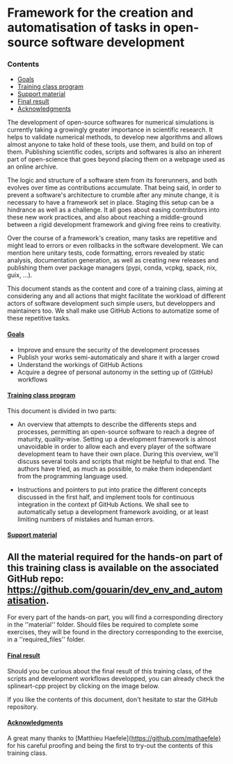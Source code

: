 # Framework for the creation and automatisation of tasks in open-source software development

### Contents
  - [Goals](1)
  - [Training class program](1)
  - [Support material](3)
  - [Final result](4)
  - [Acknowledgments](5)

The development of open-source softwares for numerical simulations is currently taking
a growingly greater importance in scientific research. It helps to validate numerical
methods, to develop new algorithms and allows almost anyone to take hold of these tools,
use them, and build on top of them. Publishing scientific codes, scripts and softwares is
also an inherent part of open-science that goes beyond placing them on a webpage used as
an online archive.

The logic and structure of a software stem from its forerunners, and both evolves over
time as contributions accumulate. That being said, in order to prevent a software's
architecture to crumble after any minute change, it is necessary to have a framework
set in place. Staging this setup can be a hindrance as well as a challenge.
It all goes about easing contributors into these new work practices, and also about
reaching a middle-ground between a rigid development framework and giving free reins
to creativity.

Over the course of a framework's creation, many tasks are repetitive and might lead
to errors or even rollbacks in the software development. We can mention here unitary
tests, code formatting, errors revealed by static analysis, documentation generation,
as well as creating new releases and publishing them over package managers (pypi, conda,
vcpkg, spack, nix, guix, ...).

This document stands as the content and core of a training class, aiming at considering
any and all actions that might facilitate the workload of different actors of software
development such simple users, but developpers and maintainers too. We shall make use
GitHub Actions to automatize some of these repetitive tasks.

#### [Goals](1)
- Improve and ensure the security of the development processes
- Publish your works semi-automaticaly and share it with a larger crowd
- Understand the workings of GitHub Actions
- Acquire a degree of personal autonomy in the setting up of (GitHub) workflows

#### [Training class program](2)
This document is divided in two parts:
- An overview that attempts to describe the differents steps and processes, permitting
an open-source software to reach a degree of maturity, quality-wise. Setting up a
development framework is almost unavoidable in order to allow each and every player
of the software development team to have their own place.
During this overview, we'll discuss several tools and scripts that might be helpful
to that end. The authors have tried, as much as possible, to make them independant
from the programming language used.

- Instructions and pointers to put into pratice the different concepts discussed in
the first half, and implement tools for continuous integration in the context pf
GitHub Actions. We shall see to automatically setup a development framework avoiding,
or at least limiting numbers of mistakes and human errors.

#### [Support material](3)

All the material required for the hands-on part of this training class is available
on the associated GitHub repo: https://github.com/gouarin/dev_env_and_automatisation.
-
For every part of the hands-on part, you will find a corresponding directory in the
''material'' folder. Should files be required to complete some exercises, they will
be found in the directory corresponding to the exercise, in a ''required_files''
folder.

#### [Final result](4)
Should you be curious about the final result of this training class, of the scripts
and development workflows developped, you can already check the splineart-cpp project
by clicking on the image below.

If you like the contents of this document, don't hesitate to star the GitHub
repository.

#### [Acknowledgments](5)
A great many thanks to [Matthieu Haefele]{https://github.com/mathaefele} for his
careful proofing and being the first to try-out the contents of this training class.
